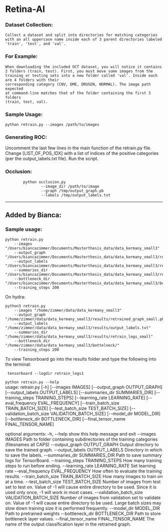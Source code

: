 # Retina-AI

### Dataset Collection:
	
    Collect a dataset and split into directories for matching categories
	with an all uppercase name inside each of 3 parent directories labeled
	'train', 'test', and 'val'.

### For Example:
	When downloading the included OCT dataset, you will notice it contains
	2 folders (train, test). First, you must move some images from the training or testing sets into a new folder called 'val'. Inside each are 4 folders with their
	corresponding category (CNV, DME, DRUSEN, NORMAL). The image path expected
	at command-line matches that of the folder containing the first 3 folders
	(train, test, val).

### Sample Usage:
```python retrain.py --images /path/to/images ```

### Generating ROC:
  Uncomment the last few lines in the main function of the retrain.py file. Change [LIST_OF_POS_IDX] with
  a list of indices of the positive categories (per the output_labels.txt file). Run the script.

### Occlusion:
```
        python occlusion.py
                --image_dir /path/to/image
                --graph /tmp/output_graph.pb
                --labels /tmp/output_labels.txt
```
----------- 
## Added by Bianca:

### Sample usage:
```
python retrain.py
    --images "/Users/biancazimmer/Documents/Masterthesis_data/data_kermany_small3"
    --output_graph "/Users/biancazimmer/Documents/Masterthesis_data/data_kermany_small3/results/retrained_graph_1.pb"
    --output_labels "/Users/biancazimmer/Documents/Masterthesis_data/data_kermany_small3/results/output_labels.txt"
    --summaries_dir "/Users/biancazimmer/Documents/Masterthesis_data/data_kermany_small3/results/retrain_logs1"
    --bottleneck_dir "/Users/biancazimmer/Documents/Masterthesis_data/data_kermany_small3/bottleneck"
    --training_steps 200
```

On hydra:
```
python3 retrain.py
    --images "/home/zimmer/data/data_kermany_small3"
    --output_graph "/home/zimmer/data/data_kermany_small3/results/retrained_graph_small.pb"
    --output_labels "/home/zimmer/data/data_kermany_small3/results/output_labels.txt"
    --summaries_dir "/home/zimmer/data/data_kermany_small3/results/retrain_logs_small"
    --bottleneck_dir "/home/zimmer/data/data_kermany_small3/bottelneck/"
    --training_steps 200
```

To view Tensorboard go into the results folder and type the following into the terminal:

``` tensorboard --logdir retrain_logs1```

```python retrain.py --help``` </br>
usage: retrain.py [-h] [--images IMAGES] [--output_graph OUTPUT_GRAPH]
                  [--output_labels OUTPUT_LABELS]
                  [--summaries_dir SUMMARIES_DIR]
                  [--training_steps TRAINING_STEPS]
                  [--learning_rate LEARNING_RATE]
                  [--eval_frequency EVAL_FREQUENCY]
                  [--train_batch_size TRAIN_BATCH_SIZE]
                  [--test_batch_size TEST_BATCH_SIZE]
                  [--validation_batch_size VALIDATION_BATCH_SIZE]
                  [--model_dir MODEL_DIR] [--bottleneck_dir BOTTLENECK_DIR]
                  [--final_tensor_name FINAL_TENSOR_NAME]

optional arguments:
  -h, --help            show this help message and exit
  --images IMAGES       Path to folder containing subdirectories of the
                        training categories (filesnames all CAPS)
  --output_graph OUTPUT_GRAPH
                        Output directory to save the trained graph.
  --output_labels OUTPUT_LABELS
                        Directory in which to save the labels.
  --summaries_dir SUMMARIES_DIR
                        Path to save summary logs for TensorBoard.
  --training_steps TRAINING_STEPS
                        How many training steps to run before ending.
  --learning_rate LEARNING_RATE
                        Set learning rate
  --eval_frequency EVAL_FREQUENCY
                        How often to evaluate the training results.
  --train_batch_size TRAIN_BATCH_SIZE
                        How many images to train on at a time.
  --test_batch_size TEST_BATCH_SIZE
                        Number of images from test set to test on. Value of -1
                        will cause entire directory to be used. Since it is
                        used only once, -1 will work in most cases.
  --validation_batch_size VALIDATION_BATCH_SIZE
                        Number of images from validation set to validate on.
                        Value of -1 will cause entire directory to be used.
                        Large batch sizes may slow down training size it is
                        performed frequently.
  --model_dir MODEL_DIR
                        Path to pretrained weights
  --bottleneck_dir BOTTLENECK_DIR
                        Path to store bottleneck layer values.
  --final_tensor_name FINAL_TENSOR_NAME
                        The name of the output classification layer in the
                        retrained graph.
